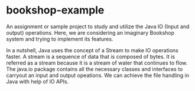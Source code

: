 # bookshop-example
An assignment or sample project to study and utilize the Java IO (Input and output) operations. Here, we are considering an imaginary Bookshop system and trying to implement its features.  

In a nutshell, Java uses the concept of a Stream to make IO operations faster. A stream is a sequence of data that is composed of bytes. It is referred as a stream because it is a stream of water that continues to flow. The java.io package contains all the necessary classes and interfaces to carryout an input and output opeations. We can achieve the file handling in Java with help of IO APIs. 
